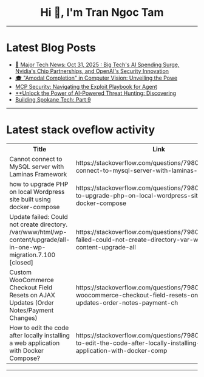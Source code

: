 <h1 align="center">Hi 👋, I'm Tran Ngoc Tam</h1>

---

# Latest Blog Posts 
<!-- BLOG-POST-LIST:START -->
- [📰 Major Tech News: Oct 31, 2025 : Big Tech&#39;s AI Spending Surge, Nvidia&#39;s Chip Partnerships, and OpenAI&#39;s Security Innovation](https://dev.to/om_shree_0709/major-tech-news-oct-31-2025-big-techs-ai-spending-surge-nvidias-chip-partnerships-and-3884)
- [🎓 &quot;Amodal Completion&quot; in Computer Vision: Unveiling the Powe](https://dev.to/drcarlosruizviquez/amodal-completion-in-computer-vision-unveiling-the-powe-3bpp)
- [MCP Security: Navigating the Exploit Playbook for Agent](https://dev.to/om_shree_0709/mcp-security-navigating-the-exploit-playbook-for-agent-56m7)
- [**Unlock the Power of AI-Powered Threat Hunting: Discovering](https://dev.to/drcarlosruizviquez/unlock-the-power-of-ai-powered-threat-hunting-discovering-g7n)
- [Building Spokane Tech: Part 9](https://dev.to/dbslusser/building-spokane-tech-part-9-1p74)
<!-- BLOG-POST-LIST:END -->

---

# Latest stack oveflow activity
<table>
  <tr><th>Title</th><th>Link</th></tr>
  <!-- STACKOVERFLOW:START --><tr><td>Cannot connect to MySQL server with Laminas Framework</td><td>https://stackoverflow.com/questions/79806116/cannot-connect-to-mysql-server-with-laminas-framework</td></tr><tr><td>how to upgrade PHP on local Wordpress site built using docker-compose</td><td>https://stackoverflow.com/questions/79806109/how-to-upgrade-php-on-local-wordpress-site-built-using-docker-compose</td></tr><tr><td>Update failed: Could not create directory. /var/www/html/wp-content/upgrade/all-in-one-wp-migration.7.100 [closed]</td><td>https://stackoverflow.com/questions/79806033/update-failed-could-not-create-directory-var-www-html-wp-content-upgrade-all</td></tr><tr><td>Custom WooCommerce Checkout Field Resets on AJAX Updates &lpar;Order Notes/Payment Changes&rpar;</td><td>https://stackoverflow.com/questions/79805550/custom-woocommerce-checkout-field-resets-on-ajax-updates-order-notes-payment-ch</td></tr><tr><td>How to edit the code after locally installing a web application with Docker Compose?</td><td>https://stackoverflow.com/questions/79805211/how-to-edit-the-code-after-locally-installing-a-web-application-with-docker-comp</td></tr><!-- STACKOVERFLOW:END -->
</table>

---


